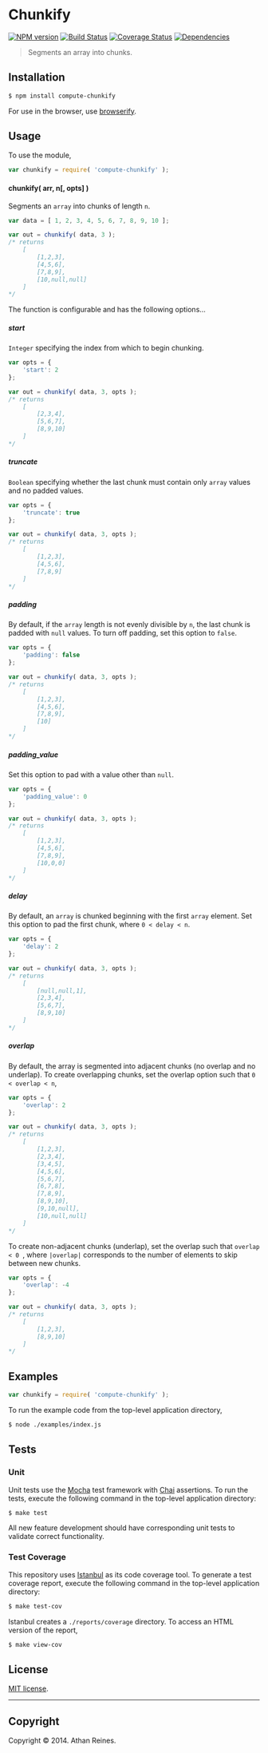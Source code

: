 Chunkify
===
[![NPM version][npm-image]][npm-url] [![Build Status][travis-image]][travis-url] [![Coverage Status][coveralls-image]][coveralls-url] [![Dependencies][dependencies-image]][dependencies-url]

> Segments an array into chunks.


## Installation

``` bash
$ npm install compute-chunkify
```

For use in the browser, use [browserify](https://github.com/substack/node-browserify).


## Usage

To use the module,

``` javascript
var chunkify = require( 'compute-chunkify' );
```

#### chunkify( arr, n[, opts] )

Segments an `array` into chunks of length `n`.

``` javascript
var data = [ 1, 2, 3, 4, 5, 6, 7, 8, 9, 10 ];

var out = chunkify( data, 3 );
/* returns
	[
		[1,2,3],
		[4,5,6],
		[7,8,9],
		[10,null,null]
	]
*/
```

The function is configurable and has the following options...

##### _start_

`Integer` specifying the index from which to begin chunking.

``` javascript
var opts = {
	'start': 2
};

var out = chunkify( data, 3, opts );
/* returns
	[
		[2,3,4],
		[5,6,7],
		[8,9,10]
	]
*/
```


##### _truncate_

`Boolean` specifying whether the last chunk must contain only `array` values and no padded values.

``` javascript
var opts = {
	'truncate': true
};

var out = chunkify( data, 3, opts );
/* returns
	[
		[1,2,3],
		[4,5,6],
		[7,8,9]
	]
*/
```

##### _padding_

By default, if the `array` length is not evenly divisible by `n`, the last chunk is padded with `null` values. To turn off padding, set this option to `false`.

``` javascript
var opts = {
	'padding': false
};

var out = chunkify( data, 3, opts );
/* returns
	[
		[1,2,3],
		[4,5,6],
		[7,8,9],
		[10]
	]
*/
```

##### _padding_value_

Set this option to pad with a value other than `null`.

``` javascript
var opts = {
	'padding_value': 0
};

var out = chunkify( data, 3, opts );
/* returns
	[
		[1,2,3],
		[4,5,6],
		[7,8,9],
		[10,0,0]
	]
*/
```

##### _delay_

By default, an `array` is chunked beginning with the first `array` element. Set this option to pad the first chunk, where `0 < delay < n`.

``` javascript
var opts = {
	'delay': 2
};

var out = chunkify( data, 3, opts );
/* returns 
	[
		[null,null,1],
		[2,3,4],
		[5,6,7],
		[8,9,10]
	]
*/
```

##### _overlap_

By default, the array is segmented into adjacent chunks (no overlap and no underlap). To create overlapping chunks, set the overlap option such that `0 < overlap < n`,

``` javascript
var opts = {
	'overlap': 2
};

var out = chunkify( data, 3, opts );
/* returns 
	[
		[1,2,3],
		[2,3,4],
		[3,4,5],
		[4,5,6],
		[5,6,7],
		[6,7,8],
		[7,8,9],
		[8,9,10],
		[9,10,null],
		[10,null,null]
	]
*/
```

To create non-adjacent chunks (underlap), set the overlap such that `overlap < 0 `, where `|overlap|` corresponds to the number of elements to skip between new chunks.

``` javascript
var opts = {
	'overlap': -4
};

var out = chunkify( data, 3, opts );
/* returns 
	[
		[1,2,3],
		[8,9,10]
	]
*/
```



  




## Examples

``` javascript
var chunkify = require( 'compute-chunkify' );
```

To run the example code from the top-level application directory,

``` bash
$ node ./examples/index.js
```


## Tests

### Unit

Unit tests use the [Mocha](http://visionmedia.github.io/mocha) test framework with [Chai](http://chaijs.com) assertions. To run the tests, execute the following command in the top-level application directory:

``` bash
$ make test
```

All new feature development should have corresponding unit tests to validate correct functionality.


### Test Coverage

This repository uses [Istanbul](https://github.com/gotwarlost/istanbul) as its code coverage tool. To generate a test coverage report, execute the following command in the top-level application directory:

``` bash
$ make test-cov
```

Istanbul creates a `./reports/coverage` directory. To access an HTML version of the report,

``` bash
$ make view-cov
```


## License

[MIT license](http://opensource.org/licenses/MIT). 


---
## Copyright

Copyright &copy; 2014. Athan Reines.


[npm-image]: http://img.shields.io/npm/v/compute-chunkify.svg
[npm-url]: https://npmjs.org/package/compute-chunkify

[travis-image]: http://img.shields.io/travis/compute-io/chunkify/master.svg
[travis-url]: https://travis-ci.org/compute-io/chunkify

[coveralls-image]: https://img.shields.io/coveralls/compute-io/chunkify/master.svg
[coveralls-url]: https://coveralls.io/r/compute-io/chunkify?branch=master

[dependencies-image]: http://img.shields.io/david/compute-io/chunkify.svg
[dependencies-url]: https://david-dm.org/compute-io/chunkify

[dev-dependencies-image]: http://img.shields.io/david/dev/compute-io/chunkify.svg
[dev-dependencies-url]: https://david-dm.org/dev/compute-io/chunkify

[github-issues-image]: http://img.shields.io/github/issues/compute-io/chunkify.svg
[github-issues-url]: https://github.com/compute-io/chunkify/issues
